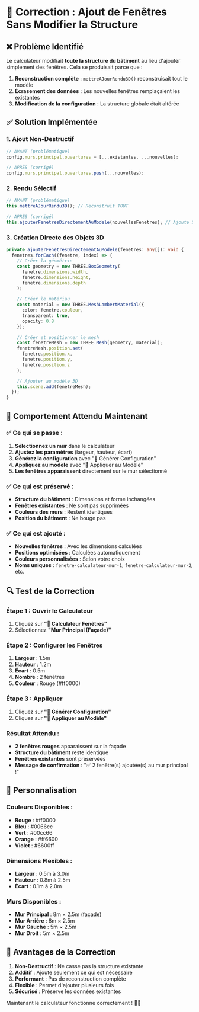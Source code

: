 # 🔧 Correction : Ajout de Fenêtres Sans Modifier la Structure

## ❌ **Problème Identifié**

Le calculateur modifiait **toute la structure du bâtiment** au lieu d'ajouter simplement des fenêtres. Cela se produisait parce que :

1. **Reconstruction complète** : `mettreAJourRendu3D()` reconstruisait tout le modèle
2. **Écrasement des données** : Les nouvelles fenêtres remplaçaient les existantes
3. **Modification de la configuration** : La structure globale était altérée

## ✅ **Solution Implémentée**

### **1. Ajout Non-Destructif**
```typescript
// AVANT (problématique)
config.murs.principal.ouvertures = [...existantes, ...nouvelles];

// APRÈS (corrigé)
config.murs.principal.ouvertures.push(...nouvelles);
```

### **2. Rendu Sélectif**
```typescript
// AVANT (problématique)
this.mettreAJourRendu3D(); // Reconstruit TOUT

// APRÈS (corrigé)
this.ajouterFenetresDirectementAuModele(nouvellesFenetres); // Ajoute SEULEMENT
```

### **3. Création Directe des Objets 3D**
```typescript
private ajouterFenetresDirectementAuModele(fenetres: any[]): void {
  fenetres.forEach((fenetre, index) => {
    // Créer la géométrie
    const geometry = new THREE.BoxGeometry(
      fenetre.dimensions.width,
      fenetre.dimensions.height,
      fenetre.dimensions.depth
    );

    // Créer le matériau
    const material = new THREE.MeshLambertMaterial({ 
      color: fenetre.couleur,
      transparent: true,
      opacity: 0.8
    });

    // Créer et positionner le mesh
    const fenetreMesh = new THREE.Mesh(geometry, material);
    fenetreMesh.position.set(
      fenetre.position.x,
      fenetre.position.y,
      fenetre.position.z
    );

    // Ajouter au modèle 3D
    this.scene.add(fenetreMesh);
  });
}
```

## 🎯 **Comportement Attendu Maintenant**

### **✅ Ce qui se passe :**
1. **Sélectionnez un mur** dans le calculateur
2. **Ajustez les paramètres** (largeur, hauteur, écart)
3. **Générez la configuration** avec "🚀 Générer Configuration"
4. **Appliquez au modèle** avec "🎯 Appliquer au Modèle"
5. **Les fenêtres apparaissent** directement sur le mur sélectionné

### **✅ Ce qui est préservé :**
- **Structure du bâtiment** : Dimensions et forme inchangées
- **Fenêtres existantes** : Ne sont pas supprimées
- **Couleurs des murs** : Restent identiques
- **Position du bâtiment** : Ne bouge pas

### **✅ Ce qui est ajouté :**
- **Nouvelles fenêtres** : Avec les dimensions calculées
- **Positions optimisées** : Calculées automatiquement
- **Couleurs personnalisées** : Selon votre choix
- **Noms uniques** : `fenetre-calculateur-mur-1`, `fenetre-calculateur-mur-2`, etc.

## 🔍 **Test de la Correction**

### **Étape 1 : Ouvrir le Calculateur**
1. Cliquez sur **"🧮 Calculateur Fenêtres"**
2. Sélectionnez **"Mur Principal (Façade)"**

### **Étape 2 : Configurer les Fenêtres**
1. **Largeur** : 1.5m
2. **Hauteur** : 1.2m
3. **Écart** : 0.5m
4. **Nombre** : 2 fenêtres
5. **Couleur** : Rouge (#ff0000)

### **Étape 3 : Appliquer**
1. Cliquez sur **"🚀 Générer Configuration"**
2. Cliquez sur **"🎯 Appliquer au Modèle"**

### **Résultat Attendu :**
- **2 fenêtres rouges** apparaissent sur la façade
- **Structure du bâtiment** reste identique
- **Fenêtres existantes** sont préservées
- **Message de confirmation** : "✅ 2 fenêtre(s) ajoutée(s) au mur principal !"

## 🎨 **Personnalisation**

### **Couleurs Disponibles :**
- **Rouge** : #ff0000
- **Bleu** : #0066cc
- **Vert** : #00cc66
- **Orange** : #ff6600
- **Violet** : #6600ff

### **Dimensions Flexibles :**
- **Largeur** : 0.5m à 3.0m
- **Hauteur** : 0.8m à 2.5m
- **Écart** : 0.1m à 2.0m

### **Murs Disponibles :**
- **Mur Principal** : 8m × 2.5m (façade)
- **Mur Arrière** : 8m × 2.5m
- **Mur Gauche** : 5m × 2.5m
- **Mur Droit** : 5m × 2.5m

## 🚀 **Avantages de la Correction**

1. **Non-Destructif** : Ne casse pas la structure existante
2. **Additif** : Ajoute seulement ce qui est nécessaire
3. **Performant** : Pas de reconstruction complète
4. **Flexible** : Permet d'ajouter plusieurs fois
5. **Sécurisé** : Préserve les données existantes

Maintenant le calculateur fonctionne correctement ! 🎯✨
